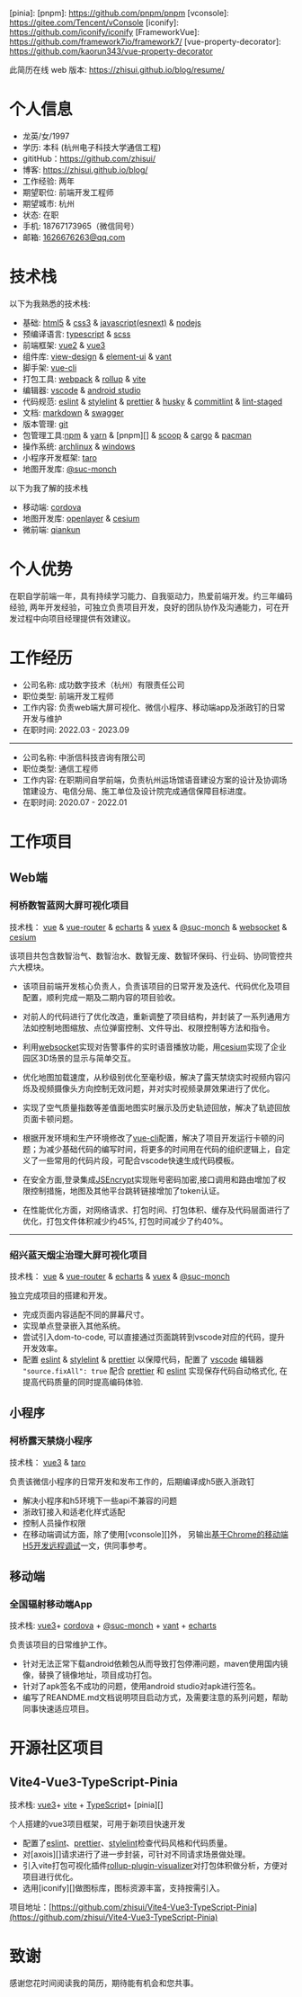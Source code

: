 [nodejs]: https://github.com/nodejs/node
[node]: https://github.com/nodejs/node
[rust]: https://github.com/rust-lang/rust
[vite]: https://github.com/vitejs/vite
[vue-cli]: https://github.com/vuejs/vue-cli
[view-design]: https://github.com/view-design/ViewUIPlus
[element-ui]: https://github.com/element-plus/element-plus
[vant]: https://github.com/youzan/vant
[vue-router]: https://github.com/vuejs/router
[cordova]: https://cordova.apache.org
[echarts]: https://github.com/apache/echarts
[websocket]:https://developer.mozilla.org/zh-CN/docs/Web/API/WebSocket
[vuex]: https://github.com/vuejs/vuex
[@suc-monch]: http://114.55.234.176:8086/#/doc/usage/install
[cesium]: https://www.cesium.com/
[openlayer]: https://openlayers.org/
[网易云Api]: https://github.com/w4ctech/NeteaseCloudMusicApi
[JSEncrypt]: https://github.com/travist/jsencrypt

[craco]: https://github.com/gsoft-inc/craco
[axios]: https://github.com/axios/axios
[webpack]: https://github.com/webpack/webpack
[vue2]: https://v2.cn.vuejs.org
[vue3]: https://cn.vuejs.org/
[vue]: https://github.com/vuejs/vue-next
[vue-next]: https://github.com/vuejs/vue-next
[taro]: https://github.com/NervJS/taro
[qiankun]: https://github.com/umijs/qiankun
[vscode]: https://github.com/microsoft/vscode
[eslint]: https://github.com/eslint/eslint
[stylelint]: https://github.com/stylelint/stylelint
[prettier]: https://github.com/prettier/prettier
[husky]: https://github.com/typicode/husky
[commitlint]: https://github.com/conventional-changelog/commitlint
[lint-staged]: https://github.com/okonet/lint-staged
[electron]: https://github.com/electron/electron
[purgecss]: https://github.com/FullHuman/purgecss
[postcss]: https://github.com/postcss/postcss
[topcoder]: https://www.topcoder.com
[git]: https://github.com/git/git

[st]: https://github.com/backtolife2021/st
[markdown]: https://github.com/commonmark/commonmark-spec
[typescript]: https://github.com/microsoft/TypeScript
[sass]: https://github.com/sass/sass
[scss]: https://github.com/sass/sass
[npm]: https://github.com/npm/cli
[yarn]: https://github.com/yarnpkg/yarn
[cargo]: https://github.com/rust-lang/cargo
[pacman]: https://archlinux.org/packages/core/x86_64/pacman
[yay]: https://github.com/Jguer/yay
[scoop]: https://github.com/lukesampson/scoop
[archlinux]: https://github.com/archlinux
[windows]: https://www.microsoft.com/zh-hk/software-download/windows10
[html5]: https://developer.mozilla.org/en-US/docs/Web/Guide/HTML/HTML5
[css3]: https://developer.mozilla.org/en-US/docs/Web/CSS
[javascript]: https://github.com/tc39/proposals
[javascript(esnext)]: https://github.com/tc39/proposals
[android studio]: https://developer.android.com/studio/
[rollup]: https://github.com/rollup/rollup
[vite]: https://github.com/vitejs/vite
[linux]: https://github.com/torvalds/
[gitlab]: https://about.gitlab.com/
[swagger]: https://github.com/OAI/OpenAPI-Specification
[rollup-plugin-visualizer]: https://github.com/btd/rollup-plugin-visualizer
[pinia]: 
[pnpm]: https://github.com/pnpm/pnpm
[vconsole]: https://gitee.com/Tencent/vConsole
[iconify]: https://github.com/iconify/iconify
[FrameworkVue]: https://github.com/framework7io/framework7/
[vue-property-decorator]: https://github.com/kaorun343/vue-property-decorator


此简历在线 web 版本: https://zhisui.github.io/blog/resume/

# 个人信息

- 龙英/女/1997
- 学历: 本科 (杭州电子科技大学通信工程)
- gititHub：https://github.com/zhisui/
- 博客: https://zhisui.github.io/blog/
- 工作经验: 两年
- 期望职位: 前端开发工程师
- 期望城市: 杭州
- 状态: 在职
- 手机: 18767173965（微信同号）
- 邮箱: 1626676263@qq.com

# 技术栈

以下为我熟悉的技术栈:
- 基础: [html5][] & [css3][] & [javascript(esnext)][] & [nodejs][]
- 预编译语言: [typescript][] & [scss][]
- 前端框架: [vue2][] & [vue3][]
- 组件库: [view-design][] & [element-ui][] & [vant][]
- 脚手架: [vue-cli][]
- 打包工具: [webpack][] & [rollup][] & [vite][]
- 编辑器: [vscode][] & [android studio][]
- 代码规范: [eslint][] & [stylelint][] & [prettier][] & [husky][] & [commitlint][] & [lint-staged][]
- 文档: [markdown][] & [swagger][]
- 版本管理: [git][]
- 包管理工具:[npm][] & [yarn][] & [pnpm][] & [scoop][] & [cargo][] & [pacman][]
- 操作系统: [archlinux][]  & [windows][]
- 小程序开发框架: [taro][]
- 地图开发库: [@suc-monch][]

以下为我了解的技术栈

- 移动端: [cordova][]
- 地图开发库: [openlayer][] & [cesium][]
- 微前端: [qiankun][]

# 个人优势
在职自学前端一年，具有持续学习能力、自我驱动力，热爱前端开发。约三年编码经验, 两年开发经验，可独立负责项目开发，良好的团队协作及沟通能力，可在开发过程中向项目经理提供有效建议。

# 工作经历

- 公司名称: 成功数字技术（杭州）有限责任公司
- 职位类型: 前端开发工程师
- 工作内容: 负责web端大屏可视化、微信小程序、移动端app及浙政钉的日常开发与维护
- 在职时间: 2022.03 - 2023.09

---

- 公司名称: 中浙信科技咨询有限公司
- 职位类型: 通信工程师
- 工作内容: 在职期间自学前端，负责杭州运场馆语音建设方案的设计及协调场馆建设方、电信分局、施工单位及设计院完成通信保障目标进度。
- 在职时间: 2020.07 - 2022.01


# 工作项目

## Web端

### 柯桥数智蓝网大屏可视化项目

技术栈： [vue][] & [vue-router][] & [echarts][] & [vuex][] & [@suc-monch][] & [websocket][] & [cesium][]

该项目共包含数智治气、数智治水、数智无废、数智环保码、行业码、协同管控共六大模块。

- 该项目前端开发核心负责人，负责该项目的日常开发及迭代、代码优化及项目配置，顺利完成一期及二期内容的项目验收。

- 对前人的代码进行了优化改造，重新调整了项目结构，并封装了一系列通用方法如控制地图缩放、点位弹窗控制、文件导出、权限控制等方法和指令。

- 利用[websocket][]实现对告警事件的实时语音播放功能，用[cesium][]实现了企业园区3D场景的显示与简单交互。

- 优化地图加载速度，从秒级别优化至毫秒级，解决了露天禁烧实时视频内容闪烁及视频摄像头方向控制无效问题，并对实时视频录屏效果进行了优化。
  
- 实现了空气质量指数等差值面地图实时展示及历史轨迹回放，解决了轨迹回放页面卡顿问题。
  
- 根据开发环境和生产环境修改了[vue-cli][]配置，解决了项目开发运行卡顿的问题；为减少基础代码的编写时间，将更多的时间用在代码的组织逻辑上，自定义了一些常用的代码片段，可配合vscode快速生成代码模板。
  
- 在安全方面,登录集成[JSEncrypt][]实现账号密码加密,接口调用和路由增加了权限控制措施，地图及其他平台跳转链接增加了token认证。
  
- 在性能优化方面，对网络请求、打包时间、打包体积、缓存及代码层面进行了优化，打包文件体积减少约45%, 打包时间减少了约40%。
---

### 绍兴蓝天烟尘治理大屏可视化项目
技术栈： [vue][] & [vue-router][] & [echarts][] & [vuex][] & [@suc-monch][]

独立完成项目的搭建和开发。
- 完成页面内容适配不同的屏幕尺寸。
- 实现单点登录嵌入其他系统。
- 尝试引入dom-to-code, 可以直接通过页面跳转到vscode对应的代码，提升开发效率。
- 配置 [eslint][] & [stylelint][] & [prettier][] 以保障代码，配置了 [vscode][] 编辑器 `"source.fixAll": true` 配合 [prettier][] 和 [eslint][] 实现保存代码自动格式化, 在提高代码质量的同时提高编码体验.


## 小程序

### 柯桥露天禁烧小程序
技术栈： [vue3][] & [taro][]

负责该微信小程序的日常开发和发布工作的，后期编译成h5嵌入浙政钉

- 解决小程序和h5环境下一些api不兼容的问题
- 浙政钉接入和适老化样式适配
- 控制人员操作权限
- 在移动端调试方面，除了使用[vconsole][]外， 另输出[基于Chrome的移动端H5开发远程调试](https://github.com/zhisui/record/blob/master/mobile-web-debug.md)一文，供同事参考。

## 移动端

### 全国辐射移动端App
技术栈: [vue3][]+ [cordova][] + [@suc-monch][] + [vant][] + [echarts]

负责该项目的日常维护工作。

- 针对无法正常下载android依赖包从而导致打包停滞问题，maven使用国内镜像，替换了镜像地址，项目成功打包。
- 针对了apk签名不成功的问题，使用android studio对apk进行签名。
- 编写了REANDME.md文档说明项目启动方式，及需要注意的系列问题，帮助同事快速适应项目。


# 开源社区项目

## Vite4-Vue3-TypeScript-Pinia
技术栈: [vue3][]+ [vite][] + [TypeScript][]+ [pinia][]

个人搭建的vue3项目框架，可用于新项目快速开发
- 配置了[eslint][]、[prettier][]、[stylelint][]检查代码风格和代码质量。
- 对[axois][]请求进行了进一步封装，可针对不同请求场景做处理。
- 引入vite打包可视化插件[rollup-plugin-visualizer][]对打包体积做分析，方便对项目进行优化。
- 选用[iconify][]做图标库，图标资源丰富，支持按需引入。

项目地址：[https://github.com/zhisui/Vite4-Vue3-TypeScript-Pinia](https://github.com/zhisui/Vite4-Vue3-TypeScript-Pinia)


# 致谢

感谢您花时间阅读我的简历，期待能有机会和您共事。
